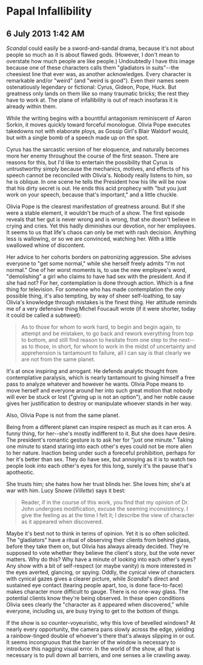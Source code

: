 # Papal Infallibility
## 6 July 2013 1:42 AM

_Scandal_ could easily be a sword-and-sandal drama, because it's not about people so much as it is about flawed gods. (However, I don't mean to overstate how much people are like people.) Undoubtedly I have this image because one of these characters calls them "gladiators in suits"--the cheesiest line that ever was, as another acknowledges. Every character is remarkable and/or "weird" (and "weird is good"). Even their names seem ostenatiously legendary or fictional: Cyrus, Gideon, Pope, Huck. But greatness only lands on them like so many traumatic bricks; the rest they have to work at. The plane of infallibility is out of reach insofaras it is already within them.

While the writing begins with a bountiful antagonism reminiscent of Aaron Sorkin, it moves quickly toward forceful monologue. Olivia Pope executes takedowns not with elaborate ploys, as Gossip Girl's Blair Waldorf would, but with a single bomb of a speech made up on the spot.

Cyrus has the sarcastic version of her eloquence, and naturally becomes more her enemy throughout the course of the first season. There are reasons for this, but I'd like to entertain the possibility that Cyrus is untrustworthy simply because the mechanics, motives, and effects of his speech cannot be reconciled with Olivia's. Nobody really listens to him, so he is oblique. In one scene he tells the President how his life will be now that his dirty secret is out. He ends this acid prophecy with "but you just work on your speech, because that's important," and a little chuckle.

Olivia Pope is the clearest manifestation of greatness around. But if she were a stable element, it wouldn't be much of a show. The first episode reveals that her gut is never wrong and is wrong, that she doesn't believe in crying and cries. Yet this hadly diminishes our devotion, nor her employees. It seems to us that life's chaos can only be met with rash decision. Anything less is wallowing, or so we are convinced, watching her. With a little swallowed whine of discontent.

Her advice to her cohorts borders on patronizing aggression. She advises everyone to "get some normal," while she herself freely admits "I'm not normal." One of her worst moments is, to use the new employee's word, "demolishing" a girl who claims to have had sex with the president. And if she had not? For her, contemplation is done through action. Which is a fine thing for television. For someone who has made contemplation the only possible thing, it's also tempting, by way of sheer self-loathing, to say Olivia's knowledge through mistakes is the finest thing. Her attitude reminds me of a very defensive thing Michel Foucault wrote (if it were shorter, today it could be called a subtweet):

> As to those for whom to work hard, to begin and begin again, to attempt and be mistaken, to go back and rework everything from top to bottom, and still find reason to hesitate from one step to the next--as to those, in short, for whom to work in the midst of uncertainty and apprehension is tantamount to failure, all I can say is that clearly we are not from the same planet.

It's at once inspiring and arrogant. He defends analytic thought from contemplative paralysis, which is nearly tantamount to giving himself a free pass to analyze whatever and however he wants. Olivia Pope means to move herself and everyone around her into such great motion that nobody will ever be stuck or lost ("giving up is not an option"), and her noble cause gives her justification to destroy or manipulate whoever stands in her way.

Also, Olivia Pope is not from the same planet.

Being from a different planet can inspire respect as much as it can eros. A funny thing, for her--she's mostly indifferent to it. But she does have desire. The president's romantic gesture is to ask her for "just one minute." Taking one minute to stand staring into each other's eyes could not be more alien to her nature. Inaction being under such a foreceful prohibition, perhaps for her it's better than sex. They do have sex, but annoying as it is to watch two people look into each other's eyes for this long, surely it's the pause that's apotheotic.

She trusts him; she hates how her trust blinds her. She loves him; she's at war with him. Lucy Snowe (_Villette_) says it best:

> Reader, if in the course of this work, you find that my opinion of Dr. John undergoes modification, excuse the seeming inconsistency. I give the feeling as at the time I felt it; I describe the view of character as it appeared when discovered.

Maybe it's best not to think in terms of opinion. Yet it is so often solicited. The "gladiators" have a ritual of observing their clients from behind glass, before they take them on, but Olivia has always already decided. They're supposed to vote whether they believe the client's story, but the vote never matters. Why do this? Why have a minute of looking into each other's eyes? Any show with a bit of self-respect (or maybe vanity) is more interested in the eyes averted, glancing, or spying. Oddly, the cynical view of characters with cynical gazes gives a clearer picture, while _Scandal_'s direct and sustained eye contact (tearing people apart, too, is done face-to-face) makes character more difficult to gauge. There is no one-way glass. The potential clients know they're being observed. In these open conditions Olivia sees clearly the "character as it appeared when discovered," while everyone, including us, are busy trying to get to the bottom of things.

If the show is so counter-voyeuristic, why this love of bevelled windows? At nearly every opportunity, the camera pans slowly across the edge, yielding a rainbow-tinged double of whoever's there that's always slipping in or out. It seems incongruous that the barrier of the window is necessary to introduce this nagging visual error. In the world of the show, all that is necessary is to pull down all barriers, and one senses a lie crawling away.